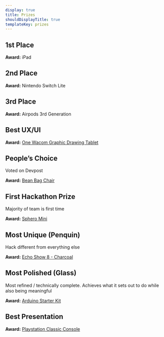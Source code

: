 ```yaml
---
display: true
title: Prizes
shouldDisplayTitle: true
templateKey: prizes
---
```

## 1st Place

**Award:** iPad

## 2nd Place

**Award:** Nintendo Switch Lite

## 3rd Place

**Award:** Airpods 3rd Generation

## Best UX/UI

**Award:**
[One Wacom Graphic Drawing Tablet](https://www.amazon.com/Wacom-Graphic-Drawing-Tablet-Beginners/dp/B07S1RR3FR)

## People’s Choice
Voted on Devpost

**Award:**
[Bean Bag Chair](https://www.amazon.com/Big-Joe-645602-Chair-Stretch/dp/B008AE0WV0)

## First Hackathon Prize
Majority of team is first time

**Award:**
[Sphero Mini](https://sphero.com/collections/all/products/sphero-mini)

## Most Unique (Penquin)

Hack different from everything else

**Award:**
[Echo Show 8 - Charcoal](https://www.bestbuy.com/site/amazon-echo-show-8-smart-display-with-alexa-charcoal/6380481.p?skuId=6380481)

## Most Polished (Glass)

Most refined / technically complete. Achieves what it sets out to do while also being meaningful

**Award:**
[Arduino Starter Kit](https://store-usa.arduino.cc/products/arduino-starter-kit-multi-language)

## Best Presentation

**Award:**
[Playstation Classic Console](https://www.amazon.com/PlayStation-Classic-Console/dp/B07HHVF2XG/)